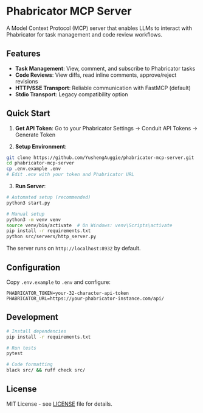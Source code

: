 # Phabricator MCP Server

A Model Context Protocol (MCP) server that enables LLMs to interact with Phabricator for task management and code review workflows.

## Features

- **Task Management**: View, comment, and subscribe to Phabricator tasks
- **Code Reviews**: View diffs, read inline comments, approve/reject revisions
- **HTTP/SSE Transport**: Reliable communication with FastMCP (default)
- **Stdio Transport**: Legacy compatibility option

## Quick Start

1. **Get API Token**: Go to your Phabricator Settings → Conduit API Tokens → Generate Token

2. **Setup Environment**:
```bash
git clone https://github.com/YushengAuggie/phabricator-mcp-server.git
cd phabricator-mcp-server
cp .env.example .env
# Edit .env with your token and Phabricator URL
```

3. **Run Server**:
```bash
# Automated setup (recommended)
python3 start.py

# Manual setup
python3 -m venv venv
source venv/bin/activate  # On Windows: venv\Scripts\activate
pip install -r requirements.txt
python src/servers/http_server.py
```

The server runs on `http://localhost:8932` by default.

## Configuration

Copy `.env.example` to `.env` and configure:

```env
PHABRICATOR_TOKEN=your-32-character-api-token
PHABRICATOR_URL=https://your-phabricator-instance.com/api/
```

## Development

```bash
# Install dependencies
pip install -r requirements.txt

# Run tests
pytest

# Code formatting
black src/ && ruff check src/
```

## License

MIT License - see [LICENSE](LICENSE) file for details.